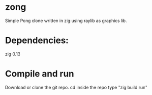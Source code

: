 # zong
Simple Pong clone written in zig using raylib as graphics lib. 


# Dependencies:
zig 0.13

# Compile and run
Download or clone the git repo.
cd inside the repo
type "zig build run"
